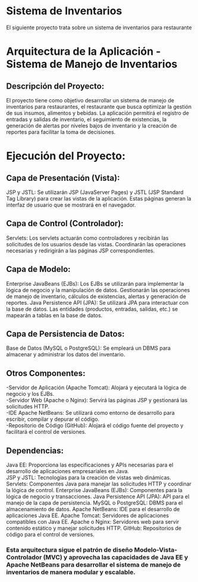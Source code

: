 # Sistema de Inventarios 
El siguiente proyecto trata sobre un sistema de inventarios para restaurante

# Arquitectura de la Aplicación - Sistema de Manejo de Inventarios

  ## Descripción del Proyecto:
El proyecto tiene como objetivo desarrollar un sistema de manejo de inventarios para restaurantes, el restaurante que busca optimizar la gestión de sus insumos, alimentos y bebidas. La aplicación permitirá el registro de entradas y salidas de inventario, el seguimiento de existencias, la generación de alertas por niveles bajos de inventario y la creación de reportes para facilitar la toma de decisiones.

  # Ejecución del Proyecto:
  ## Capa de Presentación (Vista):
JSP y JSTL: Se utilizarán JSP (JavaServer Pages) y JSTL (JSP Standard Tag Library) para crear las vistas de la aplicación. Estas páginas generan la interfaz de usuario que se mostrará en el navegador.

  ## Capa de Control (Controlador):
Servlets: Los servlets actuarán como controladores y recibirán las solicitudes de los usuarios desde las vistas. Coordinarán las operaciones necesarias y redirigirán a las páginas JSP correspondientes.

  ## Capa de Modelo:
Enterprise JavaBeans (EJBs): Los EJBs se utilizarán para implementar la lógica de negocio y la manipulación de datos. Gestionarán las operaciones de manejo de inventario, cálculos de existencias, alertas y generación de reportes.
Java Persistence API (JPA): Se utilizará JPA para interactuar con la base de datos. Las entidades (productos, entradas, salidas, etc.) se mapearán a tablas en la base de datos.

  ## Capa de Persistencia de Datos:
Base de Datos (MySQL o PostgreSQL): Se empleará un DBMS para almacenar y administrar los datos del inventario.

  ## Otros Componentes:
-Servidor de Aplicación (Apache Tomcat): Alojará y ejecutará la lógica de negocio y los EJBs. <br>
-Servidor Web (Apache o Nginx): Servirá las páginas JSP y gestionará las solicitudes HTTP. <br>
-IDE Apache NetBeans: Se utilizará como entorno de desarrollo para escribir, compilar y depurar el código. <br>
-Repositorio de Código (GitHub): Alojará el código fuente del proyecto y facilitará el control de versiones.

  ## Dependencias:
Java EE: Proporciona las especificaciones y APIs necesarias para el desarrollo de aplicaciones empresariales en Java. <br>
JSP y JSTL: Tecnologías para la creación de vistas web dinámicas.
Servlets: Componentes Java para manejar las solicitudes HTTP y coordinar la lógica de control.
Enterprise JavaBeans (EJBs): Componentes para la lógica de negocio y transacciones.
Java Persistence API (JPA): API para el manejo de la capa de persistencia.
MySQL o PostgreSQL: DBMS para el almacenamiento de datos.
Apache NetBeans: IDE para el desarrollo de aplicaciones Java EE.
Apache Tomcat: Servidores de aplicaciones compatibles con Java EE.
Apache o Nginx: Servidores web para servir contenido estático y manejar solicitudes HTTP.
GitHub: Repositorios de código para el control de versiones.

### Esta arquitectura sigue el patrón de diseño Modelo-Vista-Controlador (MVC) y aprovecha las capacidades de Java EE y Apache NetBeans para desarrollar el sistema de manejo de inventarios de manera modular y escalable.
  
